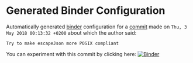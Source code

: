 # Generated Binder Configuration

Automatically generated [binder](https://mybinder.org) configuration for a [commit](https://github.com/saraedum/sage/commit/28ff169326f719aad0a5b036dd70d0c58187fd99) made on `Thu, 3 May 2018 00:13:32 +0200` about which the author said:
```
Try to make escapeJson more POSIX compliant
```
You can experiment with this commit by clicking here:
[![Binder](https://mybinder.org/badge.svg)](https://mybinder.org/v2/gh/saraedum/sage-binder-env/binder?filepath=review.ipynb)
